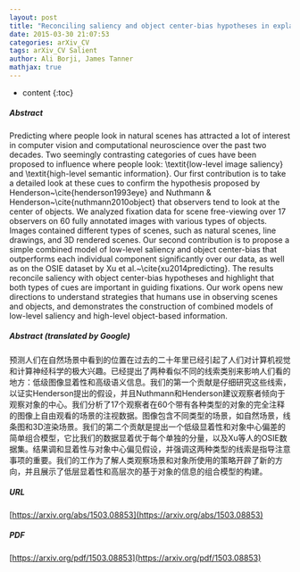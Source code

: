 ```yaml
---
layout: post
title: "Reconciling saliency and object center-bias hypotheses in explaining free-viewing fixations"
date: 2015-03-30 21:07:53
categories: arXiv_CV
tags: arXiv_CV Salient
author: Ali Borji, James Tanner
mathjax: true
---
```


* content
{:toc}

##### Abstract
Predicting where people look in natural scenes has attracted a lot of interest in computer vision and computational neuroscience over the past two decades. Two seemingly contrasting categories of cues have been proposed to influence where people look: \textit{low-level image saliency} and \textit{high-level semantic information}. Our first contribution is to take a detailed look at these cues to confirm the hypothesis proposed by Henderson~\cite{henderson1993eye} and Nuthmann \& Henderson~\cite{nuthmann2010object} that observers tend to look at the center of objects. We analyzed fixation data for scene free-viewing over 17 observers on 60 fully annotated images with various types of objects. Images contained different types of scenes, such as natural scenes, line drawings, and 3D rendered scenes. Our second contribution is to propose a simple combined model of low-level saliency and object center-bias that outperforms each individual component significantly over our data, as well as on the OSIE dataset by Xu et al.~\cite{xu2014predicting}. The results reconcile saliency with object center-bias hypotheses and highlight that both types of cues are important in guiding fixations. Our work opens new directions to understand strategies that humans use in observing scenes and objects, and demonstrates the construction of combined models of low-level saliency and high-level object-based information.

##### Abstract (translated by Google)
预测人们在自然场景中看到的位置在过去的二十年里已经引起了人们对计算机视觉和计算神经科学的极大兴趣。已经提出了两种看似不同的线索类别来影响人们看的地方：低级图像显着性和高级语义信息。我们的第一个贡献是仔细研究这些线索，以证实Henderson提出的假设，并且Nuthmann和Henderson建议观察者倾向于观察对象的中心。我们分析了17个观察者在60个带有各种类型的对象的完全注释的图像上自由观看的场景的注视数据。图像包含不同类型的场景，如自然场景，线条图和3D渲染场景。我们的第二个贡献是提出一个低级显着性和对象中心偏差的简单组合模型，它比我们的数据显着优于每个单独的分量，以及Xu等人的OSIE数据集。结果调和显着性与对象中心偏见假设，并强调这两种类型的线索是指导注意事项的重要。我们的工作为了解人类观察场景和对象所使用的策略开辟了新的方向，并且展示了低层显着性和高层次的基于对象的信息的组合模型的构建。

##### URL
[https://arxiv.org/abs/1503.08853](https://arxiv.org/abs/1503.08853)

##### PDF
[https://arxiv.org/pdf/1503.08853](https://arxiv.org/pdf/1503.08853)

